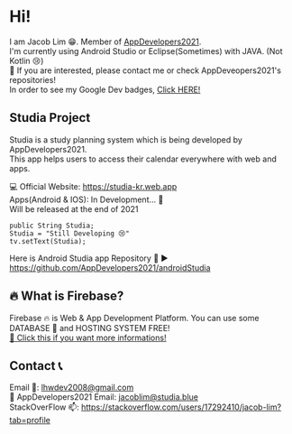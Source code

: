 # Hi!
I am Jacob Lim 😁. Member of [AppDevelopers2021](https://github.com/AppDevelopers2021).  
I'm currently using Android Studio or Eclipse(Sometimes) with JAVA. (Not Kotlin 😢)  
🎈 If you are interested, please contact me or check AppDeveopers2021's repositories!  
In order to see my Google Dev badges, [Click HERE!](https://developers.google.com/profile/u/105526460431397087160)  

## Studia Project
Studia is a study planning system which is being developed by AppDevelopers2021.  
This app helps users to access their calendar everywhere with web and apps.  

💻 Official Website: https://studia-kr.web.app  
Apps(Android & IOS): In Development... 🔧   
Will be released at the end of 2021  

    public String Studia;
    Studia = "Still Developing 😢"
    tv.setText(Studia);

Here is Android Studia app Repository 🔎 ▶ https://github.com/AppDevelopers2021/androidStudia  

## 🔥 What is Firebase?
Firebase 🔥 is Web & App Development Platform. You can use some DATABASE 💾 and HOSTING SYSTEM FREE!  
[📣 Click this if you want more informations!](https://firebase.google.com)  

## Contact 📞
Email 📧: lhwdev2008@gmail.com  
💬 AppDevelopers2021 Email: jacoblim@studia.blue  
StackOverFlow 📫: https://stackoverflow.com/users/17292410/jacob-lim?tab=profile  
